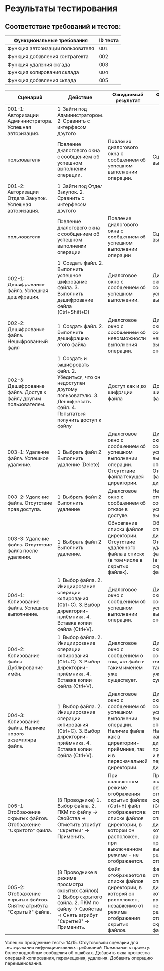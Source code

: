 
# Результаты тестирования
## Соответствие требований и тестов:
| Функциональные требования         | ID теста           |
| ------------- |------------------|
| Функция авторизации пользователя  | 001 |
| Функция добавления контрагента    | 002 |
| Функция удаления склада | 003 |
| Функция копирования склада  | 004 |
| Функция добавления склада   | 005 |

| Сценарий         | Действие           | Ожидаемый результат         | Фактический результат           | Оценка         |
| ---------------- |------------------- | ----------------------------|---------------------------------|----------------|
| 001-1: Авторизации Админнистратора. Успешная авторизация. | 1. Зайти под Администратором. 2. Сравнить с интерфесом другого
пользователя. | Повление диалогового окна с сообщением об успешном выполнении операции. | Повление диалогового окна с сообщением об успешном выполнении операции. | Сценари.й выполнен. |
001-2: Авторизации Отдела Закупок. Успешная авторизация. | 1. Зайти под Отдел Закупок. 2. Сравнить с интерфесом другого
пользователя. | Повление диалогового окна с сообщением об успешном выполнении операции | Повление диалогового окна с сообщением об успешном выполнении операции | Сценарий выполнен |
| 002-1: Дешифрование файла. Успешная дешифрация. | 1. Создать файл. 2. Выполнить успешное шифрование файла. 3. Выполнить дешифрование файла (Ctrl+Shift+D) | Диалоговое окно с сообщением об успешном выполнении. | Диалоговое окно с сообщением об успешном выполнении. | Сценарий выполнен |
| 002-2: Дешифрование файла. Нешифрованный файл. | 1. Создать файл. 2. Выполнить дешифрацию этого файла | Диалоговое окно с сообщением об невозможности выполнения операции. | Диалоговое окно с сообщением об невозможности выполнения операции. | Сценарий выполнен |
| 002-3: Дешифрование файла. Доступ к файлу другим пользователем. | 1. Создать и зашифровать файл. 2. Убедиться, что он недоступен другому пользователю. 3. Дешифровать файл. 4. Попытаться получить доступ к файлу | Доступ как и до шифрации файла. | Доступ как и до шифрации файла. | Сценарий выполнен |
| 003-1: Удаление файла. Успешное удаление. | 1. Выбрать файл 2. Выполнить удаление (Delete) | Диалоговое окно с сообщением об успешном выполнении операции. Отсутствие файла текущей директории. | Диалоговое окно с сообщением об успешном выполнении операции. Отсутствие файла текущей директории. | Сценарий выполнен |
| 003-2: Удаление файла. Отсутствие прав доступа. | 1. Выбрать файл 2. Выполнить удаление | Диалоговое окно с сообщением об отказе в доступе. | Нет отображения сообщения об успешном выполнении | Сценарий не выполнен |
| 003-3: Удаление файла. Отсутствие файла после удаления. | 1. Выбрать файл 2. Выполнить удаление. | Обновление списка файлов директории. Отсутствие удалённого файла в списке (в том числе в скрытых файлах). | Обновление списка файлов директории. Отсутствие удалённого файла в списке (в том числе в скрытых файлах). | Сценарий выполнен |
| 004-1: Копирование файла. Успешное выполнение. | 1. Выбор файла. 2. Инициирование операции копирования (Ctrl+C). 3. Выбор директории-приёмника. 4. Вставка копии файла (Ctrl+V). | Диалоговое окно с сообщением об успешном выполнении операции. | Диалоговое окно с сообщением об успешном выполнении операции. | Сценарий выполнен |
| 004-2: Копирование файла. Дублирование имён. | 1. Выбор файла. 2. Инициирование операции копирования (Ctrl+C). 3. Выбор директории-приёмника. 4. Вставка копии файла (Ctrl+V). | Диалоговое окно с сообщением о том, что файл с таким именем уже существует. | Диалоговое окно с сообщением о том, что файл с таким именем уже существует. | Сценарий выполнен |
| 004-3: Копирование файла. Наличие нового экземпляра файла. | 1. Выбор файла. 2. Инициирование операции копирования (Ctrl+C). 3. Выбор директории-приёмника. 4. Вставка копии файла (Ctrl+V). | Диалоговое окно с сообщением об успешном выполнении операции. Наличие файла как в директории-приёмнике, так и в первоначальной директории. | Диалоговое окно с сообщением об успешном выполнении операции. Наличие файла как в директории-приёмнике, так и в первоначальной директории. | Сценарий выполнен |
| 005-1: Отображение скрытых файлов. Отображение "Скрытого" файла. | (В Проводнике) 1. Выбор файла. 2. ПКМ по файлу -> Свойства -> Отметить атрибут "Скрытый" -> Применить. | При включенном режиме отображения скрытых файлов (Ctrl+H) файл отображается в списке файлов директории, в которой он расположен, при выключенном режиме - не отображается. | При включенном режиме отображения скрытых файлов (Ctrl+H) файл отображается в списке файлов директории, в которой он расположен, при выключенном режиме - не отображается. | Сценарий выполнен |
| 005-2: Отображение скрытых файлов. Снятие атрибута "Скрытый" файла. | (В Проводнике в режиме просмотра скрытых файлов) 1. Выбор скрытого файла. 2. ПКМ по файлу -> Свойства -> Снять атрибут "Скрытый" -> Применить. | Файл отображается в списке файлов директории, в которой он расположен, независимо от режима отображения скрытых файлов. | Файл отображается в списке файлов директории, в которой он расположен, независимо от режима отображения скрытых файлов. | Сценарий выполнен |

Успешно пройденные тесты: 14/15.
Отсутсвовали сценарии для тестирования нефункциональных требований.
Пожелания к проекту: более подробные сообщения об ошибках. Добавить окна прогресса операций копирования, перемещения, удаления. Добавить операцию переименования.
